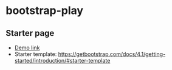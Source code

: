 # bootstrap-play

## Starter page
* [Demo link](demo/_starter.html)
* Starter template: https://getbootstrap.com/docs/4.1/getting-started/introduction/#starter-template
